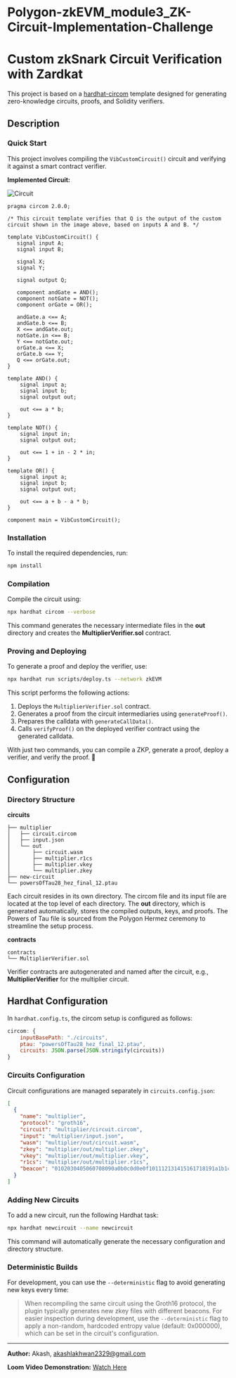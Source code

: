# Polygon-zkEVM_module3_ZK-Circuit-Implementation-Challenge
# Custom zkSnark Circuit Verification with Zardkat

This project is based on a [hardhat-circom](https://github.com/projectsophon/hardhat-circom) template designed for generating zero-knowledge circuits, proofs, and Solidity verifiers.

## Description

### Quick Start

This project involves compiling the `VibCustomCircuit()` circuit and verifying it against a smart contract verifier.

**Implemented Circuit:**

![Circuit](https://drive.google.com/uc?export=view&id=1eyO6T2YSWV-WYpRLfRRBc6xMNtRGGhRt)

```circom
pragma circom 2.0.0;

/* This circuit template verifies that Q is the output of the custom circuit shown in the image above, based on inputs A and B. */ 

template VibCustomCircuit() {
   signal input A;
   signal input B;

   signal X;
   signal Y;

   signal output Q;

   component andGate = AND();
   component notGate = NOT();
   component orGate = OR();

   andGate.a <== A;
   andGate.b <== B;
   X <== andGate.out;
   notGate.in <== B;
   Y <== notGate.out;
   orGate.a <== X;
   orGate.b <== Y;
   Q <== orGate.out;
}

template AND() {
    signal input a;
    signal input b;
    signal output out;

    out <== a * b;
}

template NOT() {
    signal input in;
    signal output out;

    out <== 1 + in - 2 * in;
}

template OR() {
    signal input a;
    signal input b;
    signal output out;

    out <== a + b - a * b;
}

component main = VibCustomCircuit();
```

### Installation

To install the required dependencies, run:
```bash
npm install
```

### Compilation

Compile the circuit using:
```bash
npx hardhat circom --verbose
```
This command generates the necessary intermediate files in the **out** directory and creates the **MultiplierVerifier.sol** contract.

### Proving and Deploying

To generate a proof and deploy the verifier, use:
```bash
npx hardhat run scripts/deploy.ts --network zkEVM
```
This script performs the following actions:
1. Deploys the `MultiplierVerifier.sol` contract.
2. Generates a proof from the circuit intermediaries using `generateProof()`.
3. Prepares the calldata with `generateCallData()`.
4. Calls `verifyProof()` on the deployed verifier contract using the generated calldata.

With just two commands, you can compile a ZKP, generate a proof, deploy a verifier, and verify the proof. 🎉

## Configuration

### Directory Structure

**circuits**
```
├── multiplier
│   ├── circuit.circom
│   ├── input.json
│   └── out
│       ├── circuit.wasm
│       ├── multiplier.r1cs
│       ├── multiplier.vkey
│       └── multiplier.zkey
├── new-circuit
└── powersOfTau28_hez_final_12.ptau
```
Each circuit resides in its own directory. The circom file and its input file are located at the top level of each directory. The **out** directory, which is generated automatically, stores the compiled outputs, keys, and proofs. The Powers of Tau file is sourced from the Polygon Hermez ceremony to streamline the setup process.

**contracts**
```
contracts
└── MultiplierVerifier.sol
```
Verifier contracts are autogenerated and named after the circuit, e.g., **MultiplierVerifier** for the multiplier circuit.

## Hardhat Configuration

In `hardhat.config.ts`, the circom setup is configured as follows:
```javascript
circom: {
    inputBasePath: "./circuits",
    ptau: "powersOfTau28_hez_final_12.ptau",
    circuits: JSON.parse(JSON.stringify(circuits))
}
```

### Circuits Configuration

Circuit configurations are managed separately in `circuits.config.json`:
```json
[
  {
    "name": "multiplier",
    "protocol": "groth16",
    "circuit": "multiplier/circuit.circom",
    "input": "multiplier/input.json",
    "wasm": "multiplier/out/circuit.wasm",
    "zkey": "multiplier/out/multiplier.zkey",
    "vkey": "multiplier/out/multiplier.vkey",
    "r1cs": "multiplier/out/multiplier.r1cs",
    "beacon": "0102030405060708090a0b0c0d0e0f101112131415161718191a1b1c1d1e1f"
  }
]
```

### Adding New Circuits

To add a new circuit, run the following Hardhat task:
```bash
npx hardhat newcircuit --name newcircuit
```
This command will automatically generate the necessary configuration and directory structure.

### Deterministic Builds

For development, you can use the `--deterministic` flag to avoid generating new keys every time:
> When recompiling the same circuit using the Groth16 protocol, the plugin typically generates new zkey files with different beacons. For easier inspection during development, use the `--deterministic` flag to apply a non-random, hardcoded entropy value (default: 0x000000), which can be set in the circuit's configuration.

---

**Author:** Akash, [akashlakhwan2329@gmail.com](mailto:akashlakhwan2329@gmail.com)

**Loom Video Demonstration:** [Watch Here](https://www.loom.com/share/5cfb4f31c74749ddab067e071bd2453f?t=1&sid=f8bb1789-2eb4-4eb6-a0c9-0076b9c7aad1)
